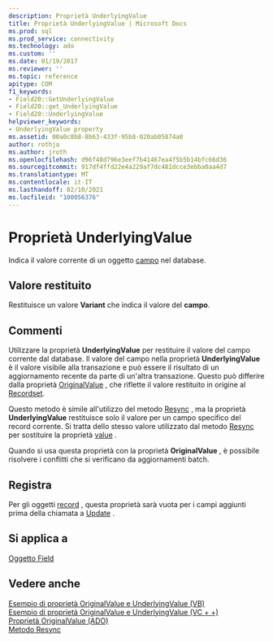 ```yaml
---
description: Proprietà UnderlyingValue
title: Proprietà UnderlyingValue | Microsoft Docs
ms.prod: sql
ms.prod_service: connectivity
ms.technology: ado
ms.custom: ''
ms.date: 01/19/2017
ms.reviewer: ''
ms.topic: reference
apitype: COM
f1_keywords:
- Field20::GetUnderlyingValue
- Field20::get_UnderlyingValue
- Field20::UnderlyingValue
helpviewer_keywords:
- UnderlyingValue property
ms.assetid: 00a0c8b8-8b63-433f-95b8-020ab05874a0
author: rothja
ms.author: jroth
ms.openlocfilehash: d96f48d796e3eef7b41467ea4f5b5b14bfc66d36
ms.sourcegitcommit: 917df4ffd22e4a229af7dc481dcce3ebba0aa4d7
ms.translationtype: MT
ms.contentlocale: it-IT
ms.lasthandoff: 02/10/2021
ms.locfileid: "100056376"
---
```

# <a name="underlyingvalue-property"></a>Proprietà UnderlyingValue
Indica il valore corrente di un oggetto [campo](./field-object.md) nel database.  
  
## <a name="return-value"></a>Valore restituito  
 Restituisce un valore **Variant** che indica il valore del **campo**.  
  
## <a name="remarks"></a>Commenti  
 Utilizzare la proprietà **UnderlyingValue** per restituire il valore del campo corrente dal database. Il valore del campo nella proprietà **UnderlyingValue** è il valore visibile alla transazione e può essere il risultato di un aggiornamento recente da parte di un'altra transazione. Questo può differire dalla proprietà [OriginalValue](./originalvalue-property-ado.md) , che riflette il valore restituito in origine al [Recordset](./recordset-object-ado.md).  
  
 Questo metodo è simile all'utilizzo del metodo [Resync](./resync-method.md) , ma la proprietà **UnderlyingValue** restituisce solo il valore per un campo specifico del record corrente. Si tratta dello stesso valore utilizzato dal metodo [Resync](./resync-method.md) per sostituire la proprietà [value](./value-property-ado.md) .  
  
 Quando si usa questa proprietà con la proprietà **OriginalValue** , è possibile risolvere i conflitti che si verificano da aggiornamenti batch.  
  
## <a name="record"></a>Registra  
 Per gli oggetti [record](./record-object-ado.md) , questa proprietà sarà vuota per i campi aggiunti prima della chiamata a [Update](./update-method.md) .  
  
## <a name="applies-to"></a>Si applica a  
 [Oggetto Field](./field-object.md)  
  
## <a name="see-also"></a>Vedere anche  
 [Esempio di proprietà OriginalValue e UnderlyingValue (VB)](./originalvalue-and-underlyingvalue-properties-example-vb.md)   
 [Esempio di proprietà OriginalValue e UnderlyingValue (VC + +)](./originalvalue-and-underlyingvalue-properties-example-vc.md)   
 [Proprietà OriginalValue (ADO)](./originalvalue-property-ado.md)   
 [Metodo Resync](./resync-method.md)